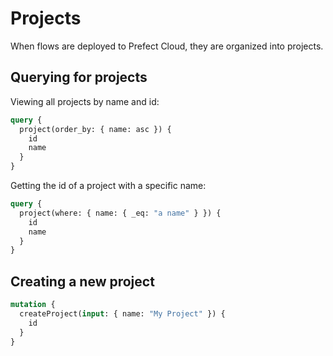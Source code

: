 # Projects

When flows are deployed to Prefect Cloud, they are organized into projects.

## Querying for projects

Viewing all projects by name and id:

```graphql
query {
  project(order_by: { name: asc }) {
    id
    name
  }
}
```

Getting the id of a project with a specific name:

```graphql
query {
  project(where: { name: { _eq: "a name" } }) {
    id
    name
  }
}
```

## Creating a new project

```graphql
mutation {
  createProject(input: { name: "My Project" }) {
    id
  }
}
```
